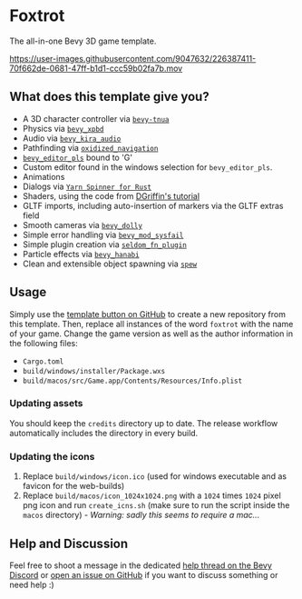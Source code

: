 # Foxtrot

The all-in-one Bevy 3D game template.  

https://user-images.githubusercontent.com/9047632/226387411-70f662de-0681-47ff-b1d1-ccc59b02fa7b.mov

## What does this template give you?
- A 3D character controller via [`bevy-tnua`](https://crates.io/crates/bevy-tnua)
- Physics via [`bevy_xpbd`](https://crates.io/crates/bevy_xpbd_3d)
- Audio via [`bevy_kira_audio`](https://crates.io/crates/bevy_kira_audio)
- Pathfinding via [`oxidized_navigation`](https://crates.io/crates/oxidized_navigation)
- [`bevy_editor_pls`](https://crates.io/crates/bevy_editor_pls) bound to 'G'
- Custom editor found in the windows selection for `bevy_editor_pls`.
- Animations
- Dialogs via [`Yarn Spinner for Rust`](https://crates.io/crates/bevy_yarnspinner)
- Shaders, using the code from [DGriffin's tutorial](https://www.youtube.com/watch?v=O6A_nVmpvhc)
- GLTF imports, including auto-insertion of markers via the GLTF extras field
- Smooth cameras via [`bevy_dolly`](https://crates.io/crates/bevy_dolly)
- Simple error handling via [`bevy_mod_sysfail`](https://crates.io/crates/bevy_mod_sysfail)
- Simple plugin creation via [`seldom_fn_plugin`](https://crates.io/crates/seldom_fn_plugin)
- Particle effects via [`bevy_hanabi`](https://crates.io/crates/bevy_hanabi)
- Clean and extensible object spawning via [`spew`](https://crates.io/crates/spew)

## Usage

Simply use the [template button on GitHub](https://github.com/janhohenheim/foxtrot/generate) to create a new repository from this template.
Then, replace all instances of the word `foxtrot` with the name of your game. Change the game version as well as the author information in the following files:
- `Cargo.toml`
- `build/windows/installer/Package.wxs`
- `build/macos/src/Game.app/Contents/Resources/Info.plist`

### Updating assets

You should keep the `credits` directory up to date. The release workflow automatically includes the directory in every build.

### Updating the icons
 1. Replace `build/windows/icon.ico` (used for windows executable and as favicon for the web-builds)
 2. Replace `build/macos/icon_1024x1024.png` with a `1024` times `1024` pixel png icon and run `create_icns.sh` (make sure to run the script inside the `macos` directory) - _Warning: sadly this seems to require a mac..._

## Help and Discussion

Feel free to shoot a message in the dedicated [help thread on the Bevy Discord](https://discord.com/channels/691052431525675048/1110648523558506597) or [open an issue on GitHub](https://github.com/janhohenheim/foxtrot/issues/new) if you want to discuss something or need help :)
